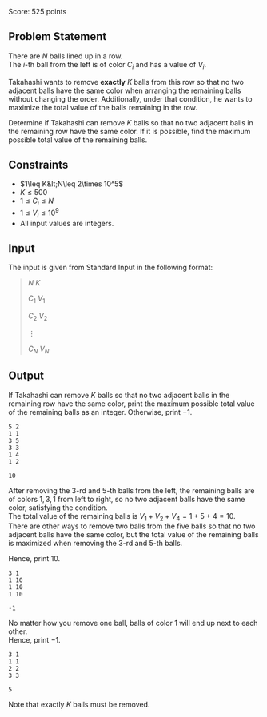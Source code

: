 Score: $525$ points

## Problem Statement

There are $N$ balls lined up in a row.<br>
The $i$-th ball from the left is of color $C_i$ and has a value of $V_i$.

Takahashi wants to remove **exactly** $K$ balls from this row so that no two adjacent balls have the same color when arranging the remaining balls without changing the order. 
Additionally, under that condition, he wants to maximize the total value of the balls remaining in the row.

Determine if Takahashi can remove $K$ balls so that no two adjacent balls in the remaining row have the same color. If it is possible, find the maximum possible total value of the remaining balls.

## Constraints

- $1\leq K&lt;N\leq 2\times 10^5$
- $K\leq 500$
- $1\leq C_i\leq N$
- $1\leq V_i\leq 10^9$
- All input values are integers.

## Input

The input is given from Standard Input in the following format:

> $N$ $K$
> 
> $C_1$ $V_1$
> 
> $C_2$ $V_2$
> 
> $\vdots$
> 
> $C_N$ $V_N$

## Output

If Takahashi can remove $K$ balls so that no two adjacent balls in the remaining row have the same color, print the maximum possible total value of the remaining balls as an integer.
Otherwise, print $-1$.

```input1
5 2
1 1
3 5
3 3
1 4
1 2
```

```output1
10
```

After removing the $3$-rd and $5$-th balls from the left, the remaining balls are of colors $1, 3, 1$ from left to right, so no two adjacent balls have the same color, satisfying the condition. <br>
The total value of the remaining balls is $V_1+V_2+V_4=1+5+4=10$.<br>
There are other ways to remove two balls from the five balls so that no two adjacent balls have the same color, but the total value of the remaining balls is maximized when removing the $3$-rd and $5$-th balls.

Hence, print $10$.

```input2
3 1
1 10
1 10
1 10
```

```output2
-1
```

No matter how you remove one ball, balls of color $1$ will end up next to each other.<br>
Hence, print $-1$.

```input3
3 1
1 1
2 2
3 3
```

```output3
5
```

Note that exactly $K$ balls must be removed.